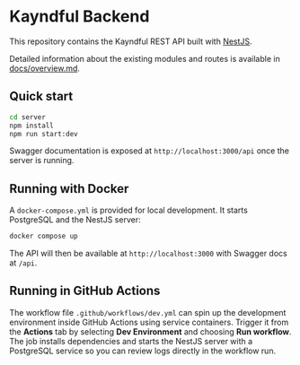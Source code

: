 # Kayndful Backend

This repository contains the Kayndful REST API built with [NestJS](https://nestjs.com/).

Detailed information about the existing modules and routes is available in [docs/overview.md](docs/overview.md).

## Quick start

```bash
cd server
npm install
npm run start:dev
```

Swagger documentation is exposed at `http://localhost:3000/api` once the server is running.


## Running with Docker

A `docker-compose.yml` is provided for local development. It starts PostgreSQL and the NestJS server:

```bash
docker compose up
```

The API will then be available at `http://localhost:3000` with Swagger docs at `/api`.

## Running in GitHub Actions

The workflow file `.github/workflows/dev.yml` can spin up the development
environment inside GitHub Actions using service containers. Trigger it from the
**Actions** tab by selecting **Dev Environment** and choosing **Run workflow**.
The job installs dependencies and starts the NestJS server with a PostgreSQL
service so you can review logs directly in the workflow run.
